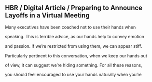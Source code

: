 ## HBR / Digital Article / Preparing to Announce Layoffs in a Virtual Meeting

Many executives have been coached not to use their hands when

speaking. This is terrible advice, as our hands help to convey emotion

and passion. If we’re restricted from using them, we can appear stiﬀ.

Particularly pertinent to this conversation, when we keep our hands out

of view, it can suggest we’re hiding something. For all these reasons,

you should feel encouraged to use your hands naturally when you’re